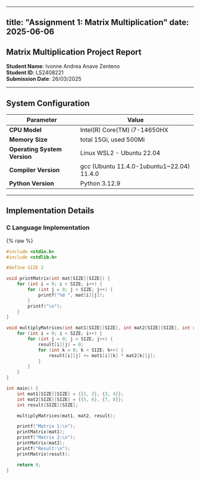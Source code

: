 ﻿
---
title: "Assignment 1: Matrix Multiplication"
date: 2025-06-06
---

## Matrix Multiplication Project Report

**Student Name**: Ivonne Andrea Anave Zenteno  
**Student ID**: LS2408221  
**Submission Date**: 26/03/2025  

---

## System Configuration

| **Parameter**               | **Value**                                                                 |
|-----------------------------|---------------------------------------------------------------------------|
| **CPU Model**               | Intel(R) Core(TM) i7-14650HX                                              |
| **Memory Size**             | total 15Gi, used 500Mi                                                    |
| **Operating System Version**| Linux WSL2 - Ubuntu 22.04                                                 |
| **Compiler Version**        | gcc (Ubuntu 11.4.0-1ubuntu1~22.04) 11.4.0                                 |
| **Python Version**          | Python 3.12.9                                                             |

---

## Implementation Details

### C Language Implementation

{% raw %}
```c
#include <stdio.h>
#include <stdlib.h>

#define SIZE 2

void printMatrix(int mat[SIZE][SIZE]) {
    for (int i = 0; i < SIZE; i++) {
        for (int j = 0; j < SIZE; j++) {
            printf("%d ", mat[i][j]);
        }
        printf("\n");
    }
}

void multiplyMatrices(int mat1[SIZE][SIZE], int mat2[SIZE][SIZE], int result[SIZE][SIZE]) {
    for (int i = 0; i < SIZE; i++) {
        for (int j = 0; j < SIZE; j++) {
            result[i][j] = 0;
            for (int k = 0; k < SIZE; k++) {
                result[i][j] += mat1[i][k] * mat2[k][j];
            }
        }
    }
}

int main() {
    int mat1[SIZE][SIZE] = {{1, 2}, {3, 4}};
    int mat2[SIZE][SIZE] = {{5, 6}, {7, 8}};
    int result[SIZE][SIZE];

    multiplyMatrices(mat1, mat2, result);

    printf("Matrix 1:\n");
    printMatrix(mat1);
    printf("Matrix 2:\n");
    printMatrix(mat2);
    printf("Result:\n");
    printMatrix(result);

    return 0;
}

